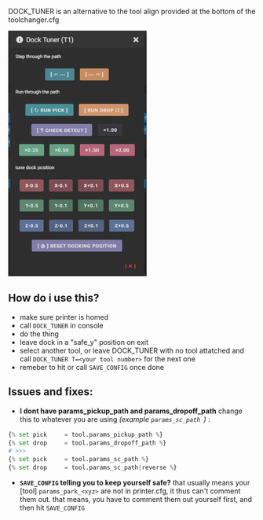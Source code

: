 DOCK_TUNER is an alternative to the tool align provided at the bottom of the toolchanger.cfg  
  
<img src="../../../media/dock_tuner.png" alt="Dock tuner" height="500">

## How do i use this?
- make sure printer is homed
- call `DOCK_TUNER` in console
- do the thing
- leave dock in a "safe_y" position on exit
- select another tool, or leave DOCK_TUNER with no tool attatched and call `DOCK_TUNER T=<your tool number>` for the next one
- remeber to hit or call `SAVE_CONFIG` once done

## Issues and fixes:
- **I dont have params_pickup_path and params_dropoff_path**
change this to whatever you are using *(example `params_sc_path `)* :
```py
{% set pick     = tool.params_pickup_path %}
{% set drop     = tool.params_dropoff_path %}
# >>>  
{% set pick     = tool.params_sc_path %}
{% set drop     = tool.params_sc_path|reverse %}
```

- **`SAVE_CONFIG` telling you to keep yourself safe?**
that usually means your [tool] `params_park_<xyz>`  are not in printer.cfg, it thus can't comment them out.
that means, you have to comment them out yourself first, and then hit `SAVE_CONFIG`

